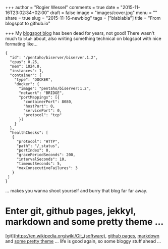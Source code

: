 +++
author = "Rogier Wessel"
comments = true
date = "2015-11-16T23:02:34+02:00"
draft = false
image = "images/cover.jpg"
menu = ""
share = true
slug = "2015-11-16-newblog"
tags = ["blablabla"]
title = "From blogspot to github.io"

+++
My [blogspot blog](https://rogierwessel.blogspot.nl) has been dead for years, not good! There wasn't much to `blah` about, also writing something technical on blogspot with nice formating like...

```type=json
{
  "id": "/pentaho/biserver/biserver.1.2",
  "cpus": 0.25,
  "mem": 1024.0,
  "instances": 1,
  "container": {
    "type": "DOCKER",
    "docker": {
      "image": "pentaho/biserver:1.2",
      "network": "BRIDGE",
      "portMappings": [{
        "containerPort": 8080,
        "hostPort": 0,
        "servicePort": 0,
        "protocol": "tcp"
      }]
    }
  },
  "healthChecks": [
   {
     "protocol": "HTTP",
     "path": "/_status",
     "portIndex": 0,
     "gracePeriodSeconds": 200,
     "intervalSeconds": 10,
     "timeoutSeconds": 5,
     "maxConsecutiveFailures": 3
   }
 ]
}
```

... makes you wanna shoot yourself and burry that blog far far away.

# Enter git, github pages, jekkyl, markdown and some pretty theme ...

[git](https://en.wikipedia.org/wiki/Git_(software), [github pages](https://pages.github.com/), [markdown](https://help.github.com/articles/github-flavored-markdown/) and [some pretty theme](http://ironsummitmedia.github.io/startbootstrap-clean-blog/) ... life is good again, so some bloggy stuff ahead ...
